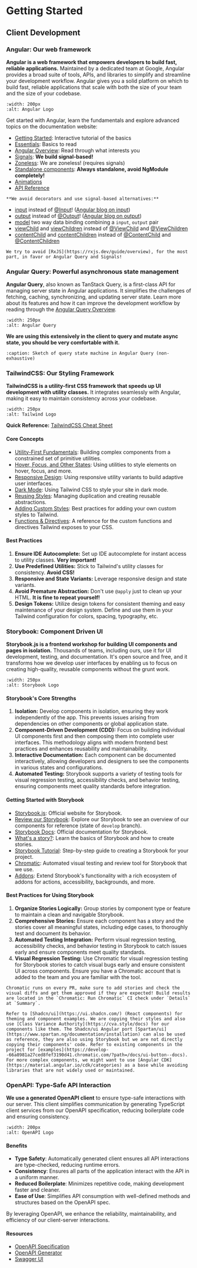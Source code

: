 # Getting Started

## Client Development

### Angular: Our web framework

**Angular is a web framework that empowers developers to build fast, reliable applications.**
Maintained by a dedicated team at Google, Angular provides a broad suite of tools, APIs, and libraries to simplify and streamline your development workflow. Angular gives you a solid platform on which to build fast, reliable applications that scale with both the size of your team and the size of your codebase.

```{figure} ./angular_wordmark_gradient.png
:width: 200px
:alt: Angular Logo
```

Get started with Angular, learn the fundamentals and explore advanced topics on the documentation website:

- [Getting Started](https://angular.dev/tutorials/learn-angular): Interactive tutorial of the basics
- [Essentials](https://angular.dev/essentials): Basics to read
- [Angular Overview](https://angular.dev/overview): Read through what interests you
- [Signals](https://angular.dev/guide/signals#what-are-signals): **We build signal-based!**
- [Zoneless](https://angular.dev/guide/experimental/zoneless): We are zoneless! (requires signals)
- [Standalone components](https://angular.dev/guide/components/importing#standalone-components): **Always standalone, avoid NgModule completely!**
- [Animations](https://angular.dev/guide/animations)
- [API Reference](https://angular.dev/api)

```{attention}
**We avoid decorators and use signal-based alternatives:**
```

- [input](https://angular.dev/api/core/input) instead of [@Input](https://angular.dev/api/core/Input?tab=usage-notes)! ([Angular blog on input](https://blog.angular.dev/signal-inputs-available-in-developer-preview-6a7ff1941823))
- [output](https://angular.dev/api/core/output) instead of [@Output](https://angular.dev/api/core/Output)! ([Angular blog on output](https://blog.angular.dev/meet-angulars-new-output-api-253a41ffa13c))
- [model](https://angular.dev/api/core/model) two way data binding combining a `input`, `output` pair
- [viewChild](https://angular.dev/api/core/viewChild) and [viewChildren](https://angular.dev/api/core/viewChildren) instead of [@ViewChild](https://angular.dev/api/core/ViewChild) and [@ViewChildren](https://angular.dev/api/core/ViewChildren)
- [contentChild](https://angular.dev/api/core/contentChild) and [contentChildren](https://angular.dev/api/core/contentChildren) instead of [@ContentChild](https://angular.dev/api/core/ContentChild) and [@ContentChildren](https://angular.dev/api/core/ContentChildren)

```{important}
We try to avoid [RxJS](https://rxjs.dev/guide/overview), for the most part, in favor or Angular Query and Signals!
```

### Angular Query: Powerful asynchronous state management

**Angular Query**, also known as TanStack Query, is a first-class API for managing server state in Angular applications. It simplifies the challenges of fetching, caching, synchronizing, and updating server state. Learn more about its features and how it can improve the development workflow by reading through the [Angular Query Overview](https://tanstack.com/query/latest/docs/framework/angular/overview).

```{figure} ./angular_query.png
:width: 250px
:alt: Angular Query
```

**We are using this extensively in the client to query and mutate async state, you should be very comfortable with it.**

```{uml} angular_query.puml
:caption: Sketch of query state machine in Angular Query (non-exhaustive)
```

### TailwindCSS: Our Styling Framework

**TailwindCSS is a utility-first CSS framework that speeds up UI development with utility classes.** It integrates seamlessly with Angular, making it easy to maintain consistency across your codebase.

```{figure} ./tailwindcss.svg
:width: 250px
:alt: Tailwind Logo
```

**Quick Reference:** [TailwindCSS Cheat Sheet](https://nerdcave.com/tailwind-cheat-sheet)

#### Core Concepts

- [Utility-First Fundamentals](https://tailwindcss.com/docs/utility-first): Building complex components from a constrained set of primitive utilities.
- [Hover, Focus, and Other States](https://tailwindcss.com/docs/hover-focus-and-other-states): Using utilities to style elements on hover, focus, and more.
- [Responsive Design](https://tailwindcss.com/docs/responsive-design): Using responsive utility variants to build adaptive user interfaces.
- [Dark Mode](https://tailwindcss.com/docs/dark-mode): Using Tailwind CSS to style your site in dark mode.
- [Reusing Styles](https://tailwindcss.com/docs/reusing-styles): Managing duplication and creating reusable abstractions.
- [Adding Custom Styles](https://tailwindcss.com/docs/adding-custom-styles): Best practices for adding your own custom styles to Tailwind.
- [Functions & Directives](https://tailwindcss.com/docs/functions-and-directives): A reference for the custom functions and directives Tailwind exposes to your CSS.

#### Best Practices

1. **Ensure IDE Autocomplete:** Set up IDE autocomplete for instant access to utility classes. **Very important!**
2. **Use Predefined Utilities:** Stick to Tailwind's utility classes for consistency. **Avoid CSS!**
3. **Responsive and State Variants:** Leverage responsive design and state variants.
4. **Avoid Premature Abstraction:** Don't use `@apply` just to clean up your HTML. **It is fine to repeat yourself!**
5. **Design Tokens:** Utilize design tokens for consistent theming and easy maintenance of your design system. Define and use them in your Tailwind configuration for colors, spacing, typography, etc.

### Storybook: Component Driven UI

**Storybook.js is a frontend workshop for building UI components and pages in isolation.** Thousands of teams, including ours, use it for UI development, testing, and documentation. It's open source and free, and it transforms how we develop user interfaces by enabling us to focus on creating high-quality, reusable components without the grunt work.

```{figure} ./storybook.svg
:width: 250px
:alt: Storybook Logo
```

#### Storybook's Core Strengths

1. **Isolation:** Develop components in isolation, ensuring they work independently of the app. This prevents issues arising from dependencies on other components or global application state.
2. **Component-Driven Development (CDD):** Focus on building individual UI components first and then composing them into complete user interfaces. This methodology aligns with modern frontend best practices and enhances reusability and maintainability.
3. **Interactive Documentation:** Each component can be documented interactively, allowing developers and designers to see the components in various states and configurations.
4. **Automated Testing:** Storybook supports a variety of testing tools for visual regression testing, accessibility checks, and behavior testing, ensuring components meet quality standards before integration.

#### Getting Started with Storybook

- [Storybook.js](https://storybook.js.org/): Official website for Storybook.
- [Review our Storybook](https://develop--66a8981a27ced8fef3190d41.chromatic.com/): Explore our Storybook to see an overview of our components for reference (state of `develop` branch).
- [Storybook Docs](https://storybook.js.org/docs): Official documentation for Storybook.
- [What's a story?](https://storybook.js.org/docs/get-started/whats-a-story): Learn the basics of Storybook and how to create stories.
- [Storybook Tutorial](https://storybook.js.org/tutorials/): Step-by-step guide to creating a Storybook for your project.
- [Chromatic](https://www.chromatic.com/): Automated visual testing and review tool for Storybook that we use.
- [Addons](https://storybook.js.org/addons): Extend Storybook's functionality with a rich ecosystem of addons for actions, accessibility, backgrounds, and more.

#### Best Practices for Using Storybook

1. **Organize Stories Logically:** Group stories by component type or feature to maintain a clean and navigable Storybook.
2. **Comprehensive Stories:** Ensure each component has a story and the stories cover all meaningful states, including edge cases, to thoroughly test and document its behavior.
3. **Automated Testing Integration:** Perform visual regression testing, accessibility checks, and behavior testing in Storybook to catch issues early and ensure components meet quality standards.
4. **Visual Regression Testing:** Use Chromatic for visual regression testing for Storybook stories to catch visual bugs early and ensure consistent UI across components. Ensure you have a Chromatic account that is added to the team and you are familiar with the tool.

```{important}
Chromatic runs on every PR, make sure to add stories and check the visual diffs and get them approved if they are expected! Build results are located in the `Chromatic: Run Chromatic` CI check under `Details` at `Summary`.
```

```{tip}
Refer to [Shadcn/ui](https://ui.shadcn.com/) (React components) for theming and component examples. We are copying their styles and also use [Class Variance Authority](https://cva.style/docs) for our components like them. The Shadcn/ui Angular port [Spartan/ui](https://www.spartan.ng/documentation/installation) can also be used as reference, they are also using Storybook but we are not directly copying their components' code. Refer to existing components in the project for [examples](https://develop--66a8981a27ced8fef3190d41.chromatic.com/?path=/docs/ui-button--docs). For more complex components, we might want to use [Angular CDK](https://material.angular.io/cdk/categories) as a base while avoiding libraries that are not widely used or maintained.
```

### OpenAPI: Type-Safe API Interaction

**We use a generated OpenAPI client** to ensure type-safe interactions with our server. This client simplifies communication by generating TypeScript client services from our OpenAPI specification, reducing boilerplate code and ensuring consistency.

```{figure} ./openapi.png
:width: 200px
:alt: OpenAPI Logo
```

#### Benefits

- **Type Safety**: Automatically generated client ensures all API interactions are type-checked, reducing runtime errors.
- **Consistency**: Ensures all parts of the application interact with the API in a uniform manner.
- **Reduced Boilerplate**: Minimizes repetitive code, making development faster and cleaner.
- **Ease of Use**: Simplifies API consumption with well-defined methods and structures based on the OpenAPI spec.

By leveraging OpenAPI, we enhance the reliability, maintainability, and efficiency of our client-server interactions.

#### Resources

- [OpenAPI Specification](https://swagger.io/specification/)
- [OpenAPI Generator](https://openapi-generator.tech/)
- [Swagger UI](https://swagger.io/tools/swagger-ui/)

